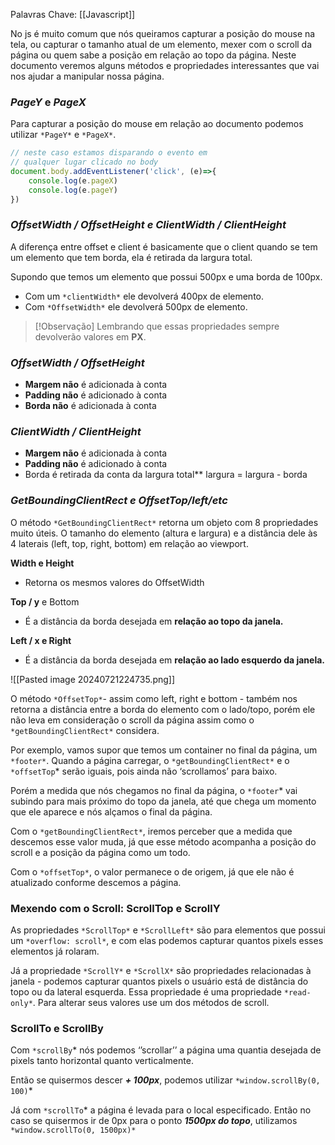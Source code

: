 Palavras Chave: [[Javascript]]

No js é muito comum que nós queiramos capturar a posição do mouse na tela, ou capturar o tamanho atual de um elemento, mexer com o scroll da página ou quem sabe a posição em relação ao topo da página. Neste documento veremos alguns métodos e propriedades interessantes que vai nos ajudar a manipular nossa página.

### _PageY_ e _PageX_

Para capturar a posição do mouse em relação ao documento podemos utilizar `*PageY*` e `*PageX*`.

```jsx
// neste caso estamos disparando o evento em 
// qualquer lugar clicado no body
document.body.addEventListener('click', (e)=>{
    console.log(e.pageX)
    console.log(e.pageY)
})
```

### _OffsetWidth / OffsetHeight e ClientWidth / ClientHeight_

A diferença entre offset e client é basicamente que o client quando se tem um elemento que tem borda, ela é retirada da largura total.

Supondo que temos um elemento que possui 500px e uma borda de 100px.

- Com um `*clientWidth*` ele devolverá 400px de elemento.
- Com `*OffsetWidth*` ele devolverá 500px de elemento.

> [!Observação]
> Lembrando que essas propriedades sempre devolverão valores em **PX**.

### _OffsetWidth / OffsetHeight_

- **Margem não** é adicionada à conta
- **Padding não** é adicionado à conta
- **Borda não** é adicionada à conta

### _ClientWidth / ClientHeight_

- **Margem não** é adicionada à conta
- **Padding não** é adicionado à conta
- Borda é retirada da conta da largura total** largura = largura - borda

### _GetBoundingClientRect e OffsetTop/left/etc_

O método `*GetBoundingClientRect*` retorna um objeto com 8 propriedades muito úteis. O tamanho do elemento (altura e largura) e a distância dele às 4 laterais (left, top, right, bottom) em relação ao viewport.

**Width e Height**

- Retorna os mesmos valores do OffsetWidth

**Top / y** e Bottom

- É a distância da borda desejada em **relação ao topo da janela.**

**Left / x e Right**

- É a distância da borda desejada em **relação ao lado esquerdo da janela.**

![[Pasted image 20240721224735.png]]


O método `*OffsetTop*`- assim como left, right e bottom - também nos retorna a distância entre a borda do elemento com o lado/topo, porém ele não leva em consideração o scroll da página assim como o `*getBoundingClientRect*` considera.

Por exemplo, vamos supor que temos um container no final da página, um `*footer*`. Quando a página carregar, o `*getBoundingClientRect*` e o `*offsetTop`* serão iguais, pois ainda não ‘scrollamos’ para baixo.

Porém a medida que nós chegamos no final da página, o `*footer`* vai subindo para mais próximo do topo da janela, até que chega um momento que ele aparece e nós alçamos o final da página.

Com o `*getBoundingClientRect*`, iremos perceber que a medida que descemos esse valor muda, já que esse método acompanha a posição do scroll e a posição da página como um todo.

Com o `*offsetTop*`, o valor permanece o de origem, já que ele não é atualizado conforme descemos a página.

### Mexendo com o Scroll: ScrollTop e ScrollY

As propriedades `*ScrollTop*` e `*ScrollLeft*` são para elementos que possui um `*overflow: scroll*`, e com elas podemos capturar quantos pixels esses elementos já rolaram.

Já a propriedade `*ScrollY*` e `*ScrollX*` são propriedades relacionadas à janela - podemos capturar quantos pixels o usuário está de distância do topo ou da lateral esquerda. Essa propriedade é uma propriedade `*read-only*`. Para alterar seus valores use um dos métodos de scroll.

### ScrollTo e ScrollBy

Com `*scrollBy`* nós podemos ‘’scrollar’’ a página uma quantia desejada de pixels tanto horizontal quanto verticalmente.

Então se quisermos descer _**+ 100px**_, podemos utilizar `*window.scrollBy(0, 100)`*

Já com `*scrollTo`* a página é levada para o local especificado. Então no caso se quisermos ir de 0px para o ponto _**1500px do topo**_, utilizamos `*window.scrollTo(0, 1500px)*`

